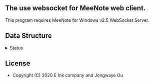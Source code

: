 ## The use websocket for MeeNote web client.

This program requires MeeNote for Windows v2.5 WebSocket Server.

## Data Structure

<details>
  <summary>Status</summary>
    - err :           Error Message.
    - sync :          Synchronize server and client data.
    - usbconnect :
    - usbdisconnect :
    - rece :
</details>











## License
  * Copyright (C) 2020 E Ink company and Jongwaye Ou